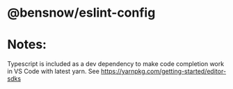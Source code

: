 # @bensnow/eslint-config

# Notes:

Typescript is included as a dev dependency to make code completion work in VS
Code with latest yarn. See https://yarnpkg.com/getting-started/editor-sdks
